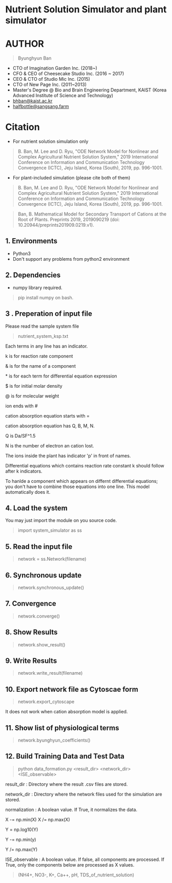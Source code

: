 Nutrient Solution Simulator and plant simulator
========================

# AUTHOR
>Byunghyun Ban
* CTO of Imagination Garden Inc. (2018~)
* CFO & CEO of Cheesecake Studio Inc. (2016 ~ 2017)
* CEO & CTO of Studio Mic Inc. (2015)
* CTO of New Page Inc. (2011~2013)
* Master's Degree @ Bio and Brain Engineering Department, KAIST (Korea Advanced Institute of Science and Technology)
* bhban@kaist.ac.kr
* halfbottle@sangsang.farm


# Citation
* For nutrient solution simulation only

> B. Ban, M. Lee and D. Ryu, "ODE Network Model for Nonlinear and Complex Agricultural Nutrient Solution System," 2019 International Conference on Information and Communication Technology Convergence (ICTC), Jeju Island, Korea (South), 2019, pp. 996-1001.

* For plant-included simulation (please cite both of them)

> B. Ban, M. Lee and D. Ryu, "ODE Network Model for Nonlinear and Complex Agricultural Nutrient Solution System," 2019 International Conference on Information and Communication Technology Convergence (ICTC), Jeju Island, Korea (South), 2019, pp. 996-1001.

> Ban, B. Mathematical Model for Secondary Transport of Cations at the Root of Plants. Preprints 2019, 2019090219 (doi: 10.20944/preprints201909.0219.v1).


## 1. Environments
* Python3
* Don't support any problems from python2 environment

## 2. Dependencies
* numpy library required.
> pip install numpy on bash.


## 3 . Preperation of input file
Please read the sample system file
> nutrient_system_ksp.txt

Each terms in any line has an indicator.

k is for reaction rate component

& is for the name of a component

\* is for each term for differential equation expression

$ is for initial molar density

@ is for molecular weight

ion ends with #

cation absorption equation starts with =

cation absorption equation has Q, B, M, N.

Q is Da/SF^1.5

N is the number of electron an cation lost.

The ions inside the plant has indicator 'p' in front of names.


Differential equations which contains reaction rate constant k should follow after k indicators.

To hanlde a component which appears on differnt differential equations; you don't have to combine those equations into one line. This model automatically does it.

## 4. Load the system
You may just import the module on you source code.

>import system_simulator as ss

## 5. Read the input file

> network = ss.Network(filename)

## 6. Synchronous update
>network.synchronous_update()

## 7. Convergence
>network.converge()

## 8. Show Results
>network.show_result()

## 9. Write Results
>network.write_result(filename)

## 10. Export network file as Cytoscae form
>network.export_cytoscape

It does not work when cation absorption model is applied.

## 11. Show list of physiological terms
>network.byunghyun_coefficients()


## 12. Build Training Data and Test Data
>python data_formation.py <result_dir> <network_dir> <normalization> <ISE_observable>

result_dir : Directory where the result .csv files are stored.

network_dir : Directory where the network files used for the simulation are stored.

normalization : A boolean value. If True, it normalizes the data.

  X -= np.min(X)
  X /= np.max(X)

  Y = np.log10(Y)

  Y -= np.min(y)

  Y /= np.max(Y)

 ISE_observable : A boolean value. If false, all components are processed. If True, only the components below are processed as X values.

 > (NH4+, NO3-, K+, Ca++, pH, TDS_of_nutrient_solution)
